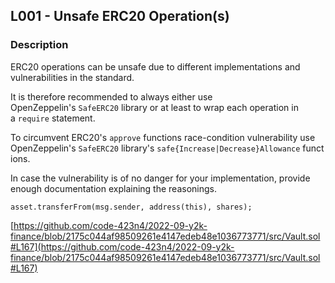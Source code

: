 ## **L001 - Unsafe ERC20 Operation(s)**

### **Description**

ERC20 operations can be unsafe due to different implementations and vulnerabilities in the standard.

It is therefore recommended to always either use OpenZeppelin's `SafeERC20` library or at least to wrap each operation in a `require` statement.

To circumvent ERC20's `approve` functions race-condition vulnerability use OpenZeppelin's `SafeERC20` library's `safe{Increase|Decrease}Allowance` functions.

In case the vulnerability is of no danger for your implementation, provide enough documentation explaining the reasonings.

```solidity
asset.transferFrom(msg.sender, address(this), shares);
```

[https://github.com/code-423n4/2022-09-y2k-finance/blob/2175c044af98509261e4147edeb48e1036773771/src/Vault.sol#L167](https://github.com/code-423n4/2022-09-y2k-finance/blob/2175c044af98509261e4147edeb48e1036773771/src/Vault.sol#L167)

